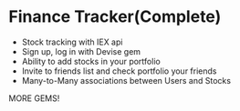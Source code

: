 # Finance Tracker(Complete)
* Stock tracking with IEX api
* Sign up, log in with Devise gem
* Ability to add stocks in your portfolio
* Invite to friends list and check portfolio your friends
* Many-to-Many associations between Users and Stocks

MORE GEMS!
